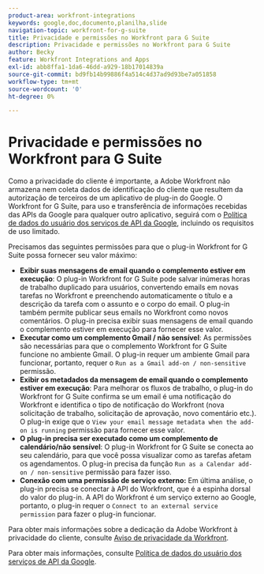 ```yaml
---
product-area: workfront-integrations
keywords: google,doc,documento,planilha,slide
navigation-topic: workfront-for-g-suite
title: Privacidade e permissões no Workfront para G Suite
description: Privacidade e permissões no Workfront para G Suite
author: Becky
feature: Workfront Integrations and Apps
exl-id: abb8ffa1-1da6-46dd-a929-18b17014839a
source-git-commit: bd9fb14b99886f4a514c4d37ad9d93be7a051858
workflow-type: tm+mt
source-wordcount: '0'
ht-degree: 0%

---
```


# Privacidade e permissões no Workfront para G Suite

Como a privacidade do cliente é importante, a Adobe Workfront não armazena nem coleta dados de identificação do cliente que resultem da autorização de terceiros de um aplicativo de plug-in do Google. O Workfront for G Suite, para uso e transferência de informações recebidas das APIs da Google para qualquer outro aplicativo, seguirá com o [Política de dados do usuário dos serviços de API da Google](https://developers.google.com/terms/api-services-user-data-policy), incluindo os requisitos de uso limitado.

Precisamos das seguintes permissões para que o plug-in Workfront for G Suite possa fornecer seu valor máximo:

* **Exibir suas mensagens de email quando o complemento estiver em execução**: O plug-in Workfront for G Suite pode salvar inúmeras horas de trabalho duplicado para usuários, convertendo emails em novas tarefas no Workfront e preenchendo automaticamente o título e a descrição da tarefa com o assunto e o corpo do email. O plug-in também permite publicar seus emails no Workfront como novos comentários. O plug-in precisa exibir suas mensagens de email quando o complemento estiver em execução para fornecer esse valor.
* **Executar como um complemento Gmail / não sensível**: As permissões são necessárias para que o complemento Workfront for G Suite funcione no ambiente Gmail. O plug-in requer um ambiente Gmail para funcionar, portanto, requer o `Run as a Gmail add-on / non-sensitive` permissão.
* **Exibir os metadados da mensagem de email quando o complemento estiver em execução**: Para melhorar os fluxos de trabalho, o plug-in do Workfront for G Suite confirma se um email é uma notificação do Workfront e identifica o tipo de notificação do Workfront (nova solicitação de trabalho, solicitação de aprovação, novo comentário etc.). O plug-in exige que o `View your email message metadata when the add-on is running` permissão para fornecer esse valor.
* **O plug-in precisa ser executado como um complemento de calendário/não sensível**: O plug-in Workfront for G Suite se conecta ao seu calendário, para que você possa visualizar como as tarefas afetam os agendamentos. O plug-in precisa da função `Run as a Calendar add-on / non-sensitive` permissão para fazer isso.
* **Conexão com uma permissão de serviço externo:** Em última análise, o plug-in precisa se conectar à API do Workfront, que é a espinha dorsal do valor do plug-in. A API do Workfront é um serviço externo ao Google, portanto, o plug-in requer o `Connect to an external service permission` para fazer o plug-in funcionar.

Para obter mais informações sobre a dedicação da Adobe Workfront à privacidade do cliente, consulte [Aviso de privacidade da Workfront](https://www.adobe.com/content/dam/cc/en/legal/terms/enterprise/pdfs/Privacy-Notice-and-Privacy-Shield-Statement-Adobe-Workfront.pdf).

Para obter mais informações, consulte [Política de dados do usuário dos serviços de API da Google](https://developers.google.com/terms/api-services-user-data-policy).
